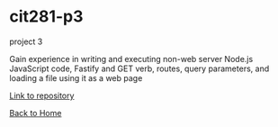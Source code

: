# cit281-p3
project 3

Gain experience in writing and executing non-web server Node.js JavaScript code, Fastify and GET verb, routes, query parameters, and loading a file using it as a web page

[Link to repository](https://github.com/adalinew/cit281-p3)

[Back to Home](https://adalinew.github.io/CIT-281/)
